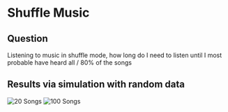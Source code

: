 # Shuffle Music
## Question
Listening to music in shuffle mode, how long do I need to listen until I most probable have heard all / 80% of the songs

## Results via simulation with random data
![20 Songs](https://github.com/entorb/tools/blob/master/shuffle-music/shuffle-music-random-020.png "20 Songs")
![100 Songs](https://github.com/entorb/tools/blob/master/shuffle-music/shuffle-music-random-100.png "100 Songs")
